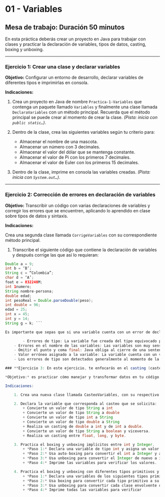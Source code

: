 # 01 - Variables

## Mesa de trabajo: Duración 50 minutos

En esta práctica deberás crear un proyecto en Java para trabajar con clases y practicar la declaración de variables, tipos de datos, casting, boxing y unboxing.

---

### **Ejercicio 1: Crear una clase y declarar variables**

**Objetivo:** Configurar un entorno de desarrollo, declarar variables de diferentes tipos e imprimirlas en consola.

**Indicaciones:**

1. Crea un proyecto en Java de nombre `Practica-1-Variables` que contenga un paquete llamado `Variables` y finalmente una clase llamada `DeclaraVariables` con un método principal. Recuerda que el método principal se puede crear al momento de crear la clase. *(Pista: inicia con `public static…`)*.

2. Dentro de la clase, crea las siguientes variables según tu criterio para:
   - Almacenar el nombre de una mascota.
   - Almacenar un número con 3 decimales.
   - Almacenar el valor del dólar que se mantenga constante.
   - Almacenar el valor de Pi con los primeros 7 decimales.
   - Almacenar el valor de Euler con los primeros 15 decimales.

3. Dentro de la clase, imprime en consola las variables creadas. *(Pista: inicia con `System.out…`)*.

---

### **Ejercicio 2: Corrección de errores en declaración de variables**

**Objetivo:** Transcribir un código con varias declaraciones de variables y corregir los errores que se encuentren, aplicando lo aprendido en clase sobre tipos de datos y sintaxis.

**Indicaciones:**

Crea una segunda clase llamada `CorrigeVariables` con su correspondiente método principal.

1. Transcribe el siguiente código que contiene la declaración de variables y después corrige las que así lo requieran:

```java
Double a = 9;
int b = ‘B’;
String c = “Colombia”;
char d = ‘A’;
foat e = 832248M;
int 1numero;
String nombre-persona;
double edad;
int pesoReal = Double.parseDouble(peso);
int double = 96;
edad = 25;
int x = 45;
int y = 14;
String g = k; ```

Es importante que sepas que si una variable cuenta con un error de declaración o de valor, IntelliJ subraya con *zigzag rojo* y los errores pueden ser:

    	- Errores de tipo: La variable fue creada del tipo equivocado para el valor que va almacenar.
	- Errores en el nombre de las variables: Las variables son muy sensibles al no respetar las condiciones para crear variables.
	- Omitir el punto y coma final: Java obliga al cierre de una sentencia por medio del punto y coma, para reconocer cuando inicia la próxima sentencia
	- Valor erróneo asignado a la variable: La variable cuenta con un valor no esperado, algo similar al primer error presentado Errores de tipo, por ejemplo: la edad de una persona nunca puede ser negativa, si se declara la variable *int edad = -15* no existe error de tipo, porque el tipo de dato es correcto, sin embargo, el valor asignado no lo es.
	- Los errores de tipo son detectados generalmente al momento de la compilación; sin embargo, IntelliJ ayuda mucho a identificarlos mientras se escribe el código. En el caso de los errores de asignación, generalmente no se detectan, hasta que el programa es ejecutado.

### **Ejercicio 3: En este ejercicio, te enfocarás en el casting (casteo) de variables en Java. Aprenderás a convertir entre diferentes tipos de datos, tanto primitivos como objetos, utilizando diversas técnicas de casteo.**

*Objetivo:* es practicar cómo manejar y transformar datos en tu código, asegurando que los tipos de datos sean correctos para operaciones específicas y evitando errores de conversión.

Indicaciones:

	1. Crea una nueva clase llamada CasteoVariables, con su respectivo método principal.

	2. Declara la variable que corresponda al casteo que se solicita:
		+ Convierte un valor de tipo String a int
		+ Convierte un valor de tipo String a double
		+ Convierte un valor de tipo int a String
		+ Convierte un valor de tipo double a String
		+ Realiza un casting de double a int y de int a double.
		+ Convierte un valor de tipo String a boolean y viceversa.
		+ Realiza un casting entre float, long, y byte.

	3. Practica el boxing y unboxing implícitos entre int y Integer.
		+ *Paso 1:* Declara una variable de tipo int y asigna un valor.
		+ *Paso 2:* Usa auto-boxing para convertir el int a Integer y almacena el resultado en una variable de tipo Integer.
		+ *Paso 3:* Usa unboxing para convertir el Integer de nuevo a int y almacena el resultado en una variable de tipo int.
		+ *Paso 4:* Imprime las variables para verificar los valores.

	4. Practica el boxing y unboxing con diferentes tipos primitivos y sus correspondientes clases envolventes.
		+ *Paso 1:* Declara una variables de los siguientes tipos primitivos: float, double, boolean.
		+ *Paso 2:* Usa boxing para convertir cada tipo primitivo a su correspondiente clase envolvente: Float, Double, Boolean.
		+ *Paso 3:* Usa unboxing para convertir cada clase envolvente de nuevo a su tipo primitivo.
		+ *Paso 4:* Imprime todas las variables para verificar 
